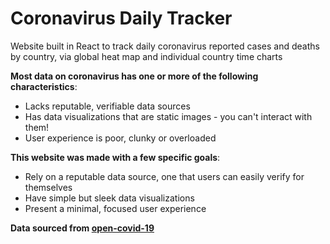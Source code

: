 # Coronavirus Daily Tracker

Website built in React to track daily coronavirus reported cases and deaths by country, via global heat map
and individual country time charts

**Most data on coronavirus has one or more of the following characteristics**:
- Lacks reputable, verifiable data sources
- Has data visualizations that are static images - you can't interact with them!
- User experience is poor, clunky or overloaded

**This website was made with a few specific goals**:
- Rely on a reputable data source, one that users can easily verify for themselves
- Have simple but sleek data visualizations
- Present a minimal, focused user experience

**Data sourced from [open-covid-19](https://github.com/open-covid-19/data)**